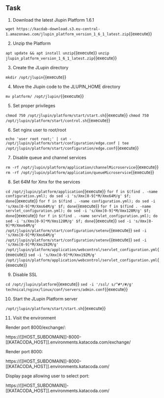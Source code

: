 ## Task

1. Download the latest Jlupin Platform 1.6.1

`wget https://kacdab-download.s3.eu-central-1.amazonaws.com/jlupin_platform_version_1_6_1_latest.zip`{{execute}}

2. Unzip the Platform

`apt update && apt install unzip`{{execute}}
`unzip jlupin_platform_version_1_6_1_latest.zip`{{execute}}

3. Create the JLupin directory

`mkdir /opt/jlupin`{{execute}}

4. Move the Jlupin code to the JLUPIN_HOME directory

`mv platform/ /opt/jlupin/`{{execute}}

5. Set proper privileges

`chmod 750 /opt/jlupin/platform/start/start.sh`{{execute}}
`chmod 750 /opt/jlupin/platform/start/control.sh`{{execute}}

6. Set nginx user to root/root

`echo 'user root root;' | cat - /opt/jlupin/platform/start/configuration/edge.conf | tee /opt/jlupin/platform/start/configuration/edge.conf`{{execute}}

7. Disable queue and channel services

`rm -rf /opt/jlupin/platform/application/channelMicroservice`{{execute}}
`rm -rf /opt/jlupin/platform/application/queueMicroservice`{{execute}}

8. Set 64M for Xmx for the services

`cd /opt/jlupin/platform/application`{{execute}}
`for f in $(find . -name configuration.yml); do sed -i 's/Xmx[0-9]*M/Xmx64M/g' $f; done`{{execute}}
`for f in $(find . -name configuration.yml); do sed -i 's/Xms[0-9]*M/Xms64M/g' $f; done`{{execute}}
`for f in $(find . -name servlet_configuration.yml); do sed -i 's/Xmx[0-9]*M/Xmx128M/g' $f; done`{{execute}}
`for f in $(find . -name servlet_configuration.yml); do sed -i 's/Xms[0-9]*M/Xms128M/g' $f; done`{{execute}}
`sed -i 's/Xmx[0-9]*M/Xmx64M/g' /opt/jlupin/platform/start/configuration/setenv`{{execute}}
`sed -i 's/Xms[0-9]*M/Xms64M/g' /opt/jlupin/platform/start/configuration/setenv`{{execute}}
`sed -i 's/Xms[0-9]*M/Xms192M/g' /opt/jlupin/platform/application/webcontrol/servlet_configuration.yml`{{execute}}
`sed -i 's/Xmx[0-9]*M/Xmx192M/g' /opt/jlupin/platform/application/webcontrol/servlet_configuration.yml`{{execute}}

9. Disable SSL

`cd /opt/jlupin/platform`{{execute}}
`sed -i '/ssl/ s/^#*/#/g' technical/nginx/linux/conf/servers/admin.conf`{{execute}}

10. Start the JLupin Platform server

`/opt/jlupin/platform/start/start.sh`{{execute}}

11. Visit the environment

Render port 8000/exchange/:

https://[[HOST_SUBDOMAIN]]-8000-[[KATACODA_HOST]].environments.katacoda.com/exchange/

Render port 8000:

https://[[HOST_SUBDOMAIN]]-8000-[[KATACODA_HOST]].environments.katacoda.com/

Display page allowing user to select port:

https://[[HOST_SUBDOMAIN]]-[[KATACODA_HOST]].environments.katacoda.com/
